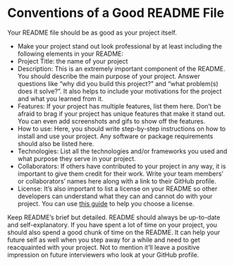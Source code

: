 # Conventions of a Good README File
Your README file should be as good as your project itself.

* Make your project stand out look professional by at least including the following elements in your README:
* Project Title: the name of your project
* Description: This is an extremely important component of the README. You should describe the main purpose of your project. Answer questions like “why did you build this project?” and “what problem(s) does it solve?”. It also helps to include your motivations for the project and what you learned from it.
* Features: If your project has multiple features, list them here. Don’t be afraid to brag if your project has unique features that make it stand out. You can even add screenshots and gifs to show off the features.
* How to use: Here, you should write step-by-step instructions on how to install and use your project. Any software or package requirements should also be listed here.
* Technologies: List all the technologies and/or frameworks you used and what purpose they serve in your project.
* Collaborators: If others have contributed to your project in any way, it is important to give them credit for their work. Write your team members’ or collaborators’ names here along with a link to their GitHub profile.
* License: It’s also important to list a license on your README so other developers can understand what they can and cannot do with your project. You can use [this guide](https://choosealicense.com/) to help you choose a license.

Keep README’s brief but detailed. README should always be up-to-date and self-explanatory. If you have spent a lot of time on your project, you should also spend a good chunk of time on the README. It can help your future self as well when you step away for a while and need to get reacquainted with your project. Not to mention it’ll leave a positive impression on future interviewers who look at your GitHub profile.
